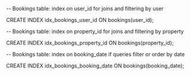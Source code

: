 -- Bookings table: index on user_id for joins and filtering by user

CREATE INDEX idx_bookings_user_id ON bookings(user_id);

-- Bookings table: index on property_id for joins and filtering by property

CREATE INDEX idx_bookings_property_id ON bookings(property_id);

-- Bookings table: index on booking_date if queries filter or order by date

CREATE INDEX idx_bookings_booking_date ON bookings(booking_date);
